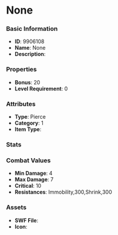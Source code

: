 # None



### Basic Information

- **ID**: 9906108
- **Name**: None
- **Description**: 

### Properties

- **Bonus**: 20
- **Level Requirement**: 0

### Attributes

- **Type**: Pierce
- **Category**: 1
- **Item Type**: 

### Stats


### Combat Values

- **Min Damage**: 4
- **Max Damage**: 7
- **Critical**: 10
- **Resistances**: Immobility,300,Shrink,300

### Assets

- **SWF File**: 
- **Icon**: 

